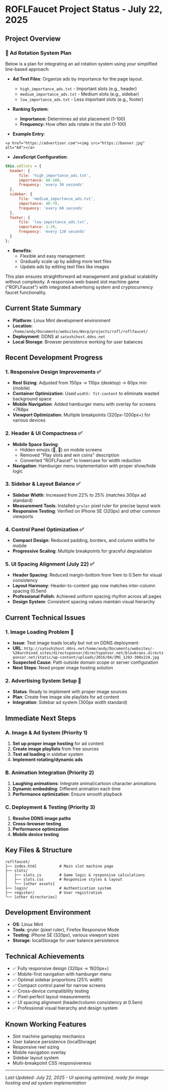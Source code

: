 # ROFLFaucet Project Status - July 22, 2025

## Project Overview

### 🚀 Ad Rotation System Plan

Below is a plan for integrating an ad rotation system using your simplified line-based approach:

- **Ad Text Files**: Organize ads by importance for the page layout.
  - `high_importance_ads.txt` - Important slots (e.g., header)
  - `medium_importance_ads.txt` - Medium slots (e.g., sidebar)
  - `low_importance_ads.txt` - Less important slots (e.g., footer)

- **Ranking System**:
  - **Importance:** Determines ad slot placement (1-100)
  - **Frequency:** How often ads rotate in the slot (1-100)

- **Example Entry**:
```
<a href="https://advertiser.com"><img src="https://banner.jpg" alt="Ad"></a>
```

- **JavaScript Configuration**:

```javascript
this.adSlots = {
  header: {
      file: 'high_importance_ads.txt',
      importance: 80-100,
      frequency: 'every 30 seconds'
  },
  sidebar: {
      file: 'medium_importance_ads.txt', 
      importance: 40-79,
      frequency: 'every 60 seconds'
  },
  footer: {
      file: 'low_importance_ads.txt',
      importance: 1-39, 
      frequency: 'every 120 seconds'
  }
};
```

- **Benefits**:
  - Flexible and easy management
  - Gradually scale up by adding more text files
  - Update ads by editing text files like images

This plan ensures straightforward ad management and gradual scalability without complexity.
A responsive web-based slot machine game ("ROFLFaucet") with integrated advertising system and cryptocurrency faucet functionality.

## Current State Summary
- **Platform**: Linux Mint development environment
- **Location**: `/home/andy/Documents/websites/Warp/projects/rofl/roflfaucet/`
- **Deployment**: DDNS at `satoshihost.ddns.net`
- **Local Storage**: Browser persistence working for user balances

## Recent Development Progress

### 1. Responsive Design Improvements ✅
- **Reel Sizing**: Adjusted from 150px → 110px (desktop) → 60px min (mobile)
- **Container Optimization**: Used `width: fit-content` to eliminate wasted background space
- **Mobile Navigation**: Added hamburger menu with overlay for screens <768px
- **Viewport Optimization**: Multiple breakpoints (320px-1200px+) for various devices

### 2. Header & UI Compactness ✅
- **Mobile Space Saving**:
  - Hidden emojis (🎰, 🤣) on mobile screens
  - Removed "Play slots and win coins" description
  - Converted "ROFLFaucet" to lowercase for width reduction
- **Navigation**: Hamburger menu implementation with proper show/hide logic

### 3. Sidebar & Layout Balance ✅
- **Sidebar Width**: Increased from 22% to 25% (matches 300px ad standard)
- **Measurement Tools**: Installed `gruler` pixel ruler for precise layout work
- **Responsive Testing**: Verified on iPhone SE (320px) and other common viewports

### 4. Control Panel Optimization ✅
- **Compact Design**: Reduced padding, borders, and column widths for mobile
- **Progressive Scaling**: Multiple breakpoints for graceful degradation

### 5. UI Spacing Alignment (July 22) ✅
- **Header Spacing**: Reduced margin-bottom from 1rem to 0.5em for visual consistency
- **Layout Harmony**: Header-to-content gap now matches inter-column spacing (0.5em)
- **Professional Polish**: Achieved uniform spacing rhythm across all pages
- **Design System**: Consistent spacing values maintain visual hierarchy

## Current Technical Issues

### 1. Image Loading Problem 🔴
- **Issue**: Test image loads locally but not on DDNS deployment
- **URL**: `http://satoshihost.ddns.net/home/andy/Documents/websites/-%20archived_sites/directsponsor/directsponsor.net/bloukrans.directsponsor.net/static/wp-content/uploads/2016/04/IMG_1293-300x224.jpg`
- **Suspected Cause**: Path outside domain scope or server configuration
- **Next Steps**: Need proper image hosting solution

### 2. Advertising System Setup 🔶
- **Status**: Ready to implement with proper image sources
- **Plan**: Create free image site playlists for ad content
- **Integration**: Sidebar ad system (300px width standard)

## Immediate Next Steps

### A. Image & Ad System (Priority 1)
1. **Set up proper image hosting** for ad content
2. **Create image playlists** from free sources
3. **Test ad loading** in sidebar system
4. **Implement rotating/dynamic ads**

### B. Animation Integration (Priority 2)
1. **Laughing animations**: Integrate animal/cartoon character animations
2. **Dynamic embedding**: Different animation each time
3. **Performance optimization**: Ensure smooth playback

### C. Deployment & Testing (Priority 3)
1. **Resolve DDNS image paths**
2. **Cross-browser testing**
3. **Performance optimization**
4. **Mobile device testing**

## Key Files & Structure
```
roflfaucet/
├── index.html          # Main slot machine page
├── slots/
│   ├── slots.js        # Game logic & responsive calculations
│   ├── slots.css       # Responsive styles & layout
│   └── [other assets]
├── login/              # Authentication system
├── register/           # User registration
└── [other directories]
```

## Development Environment
- **OS**: Linux Mint
- **Tools**: gruler (pixel ruler), Firefox Responsive Mode
- **Testing**: iPhone SE (320px), various viewport sizes
- **Storage**: localStorage for user balance persistence

## Technical Achievements
- ✅ Fully responsive design (320px → 1920px+)
- ✅ Mobile-first navigation with hamburger menu
- ✅ Optimal sidebar proportions (25% width)
- ✅ Compact control panel for narrow screens
- ✅ Cross-device compatibility testing
- ✅ Pixel-perfect layout measurements
- ✅ UI spacing alignment (header/column consistency at 0.5em)
- ✅ Professional visual hierarchy and design system

## Known Working Features
- Slot machine gameplay mechanics
- User balance persistence (localStorage)
- Responsive reel sizing
- Mobile navigation overlay
- Sidebar layout system
- Multi-breakpoint CSS responsiveness

---
*Last Updated: July 22, 2025 - UI spacing optimized, ready for image hosting and ad system implementation*
